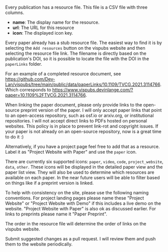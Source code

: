Every publication has a resource file. This file is a CSV file with three columns.

- **name**: The display name for the resource.
- **url**: The URL for this resource
- **icon**: The displayed icon key.

Every paper already has a stub resource file. The easiest way to find it
is by selecting the `Add resources` button on the vispubs website and then selecting
the resource file link. The filename is directly based on the publication's DOI, so
it is possible to locate the file with the DOI in the `paperLinks` folder.

For an example of a completed resource document, see https://github.com/Dev-Lan/vispubs/tree/main/public/data/paperLinks/10.1109/TVCG.2021.3114766. Which corresponds to https://www.vispubs.devinlange.com/?paper=10.1109%2FTVCG.2021.3114766.

When linking the paper document, please only provide links to the open-source preprint version of the paper.
I will only accept paper links that point to an open-access repository, such as osf.io or arxiv.org, or
institutional repositories. I will not accept direct links to PDFs hosted on personal websites.
This policy is in place to prevent link-rot and copyright issues. If your paper is not already on an
open-source repository, now is a great time to do it :)

Alternatively, if you have a project page feel free to add that as a resource.
Label it as "Project Website with Paper" and use the `paper` icon.

There are currently six supported icons: `paper`, `video`, `code`, `project_website`, `data`, `other`.
These icons will be displayed in the detailed paper view and the paper list view. They will
also be used to determine which resources are available on each paper. In the near future
users will be able to filter based on things like if a preprint version is linked.

To help with consistency on the site, please use the following naming conventions.
For project landing pages please name these "Project Website" or "Project Website with Demo"
if this includes a live demo on the website. "Project Website with Paper" is also ok
as discussed earlier. For links to preprints please name it "Paper Preprint".

The order in the resource file will determine the order of links on the vispubs website.

Submit suggested changes as a pull request. I will review them and push them to the website
periodically.
